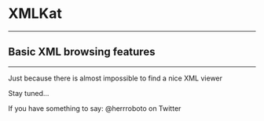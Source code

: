 # XMLKat
-----
## Basic XML browsing features
-----
Just because there is almost impossible to find a nice XML viewer

Stay tuned...

If you have something to say: @herrroboto on Twitter
